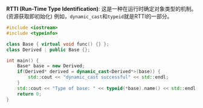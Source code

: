 **RTTI (Run-Time Type Identification)**: 这是一种在运行时确定对象类型的机制。(资源获取即初始化)
例如，`dynamic_cast`和`typeid`就是RTTI的一部分。

```cpp
#include <iostream>
#include <typeinfo>

class Base { virtual void func() {} };
class Derived : public Base {};

int main() {
    Base* base = new Derived;
    if(Derived* derived = dynamic_cast<Derived*>(base)) {
        std::cout << "dynamic_cast successful" << std::endl;
    }
    std::cout << "Type of base: " << typeid(*base).name() << std::endl;
    return 0;
}
```